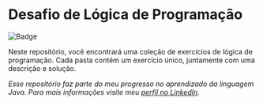 # Desafio de Lógica de Programação

![Badge](https://img.shields.io/badge/Conclus%C3%A3o-Andamento-blue)

Neste repositório, você encontrará uma coleção de exercícios de lógica de programação. Cada pasta contém um exercício único, juntamente com uma descrição e solução.


*Esse repositório faz parte do meu progresso no aprendizado da linguagem Java. Para mais informações visite meu [perfil no LinkedIn](https://www.linkedin.com/in/larissalaviniaba/).*
